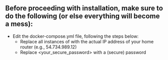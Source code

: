 ## Before proceeding with installation, make sure to do the following (or else everything will become a mess):
- Edit the docker-compose.yml file, following the steps below:
  - Replace all instances of <home-router-external-ip> with the actual IP address of your home router (e.g., 54.734.989.12)
  - Replace <your_secure_password> with a (secure) password
